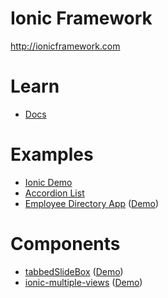 # Ionic Framework

http://ionicframework.com

# Learn 

* [Docs](http://ionicframework.com/docs/overview/)

# Examples

* [Ionic Demo](http://stegrams.github.io/ionic-demo/)
* [Accordion List](http://codepen.io/ionic/pen/uJkCz)
* [Employee Directory App](https://github.com/ccoenraets/directory-ionic-nodejs) ([Demo](http://ionic-directory.herokuapp.com))

# Components

* [tabbedSlideBox](https://github.com/saravmajestic/ionic/tree/master/tabbedSlideBox) ([Demo](http://ionic-sarav.rhcloud.com/ionic/tabbedSlideBox/))
* [ionic-multiple-views](https://github.com/alongubkin/ionic-multiple-views) ([Demo](http://alongubkin.github.io/ionic-multiple-views/demo/index.html#/masterDetail/messages))
